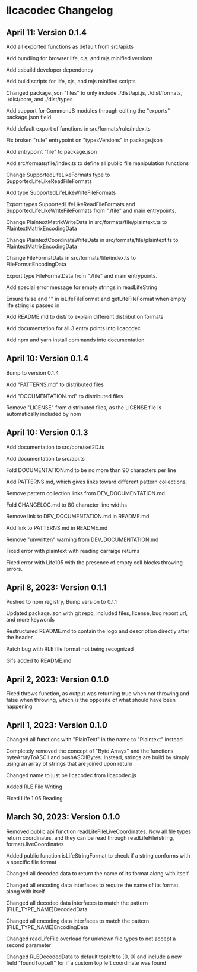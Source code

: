 
# llcacodec Changelog

## April 11: Version 0.1.4

Add all exported functions as default from src/api.ts

Add bundling for browser iife, cjs, and mjs minified versions

Add esbuild developer dependency

Add build scripts for iife, cjs, and mjs minified scripts

Changed package.json "files" to only include ./dist/api.js, ./dist/formats,
./dist/core, and ./dist/types

Add support for CommonJS modules through editing the "exports" package.json field

Add default export of functions in src/formats/rule/index.ts

Fix broken "rule" entrypoint on "typesVersions" in package.json

Add entrypoint "file" to package.json

Add src/formats/file/index.ts to define all public file manipulation functions

Change SupportedLifeLikeFormats type to SupportedLifeLikeReadFileFormats

Add type SupportedLifeLikeWriteFileFormats

Export types SupportedLifeLikeReadFileFormats and SupportedLifeLikeWriteFileFormats
from "./file" and main entrypoints.

Change PlaintextMatrixWriteData in src/formats/file/plaintext.ts to PlaintextMatrixEncodingData

Change PlaintextCoordinateWriteData in src/formats/file/plaintext.ts to PlaintextMatrixEncodingData

Change FileFormatData in src/formats/file/index.ts to FileFormatEncodingData

Export type FileFormatData from "./file" and main entrypoints.

Add special error message for empty strings in readLifeString

Ensure false and "" in isLifeFileFormat and getLifeFileFormat when empty life string is passed in

Add README.md to dist/ to explain different distribution formats

Add documentation for all 3 entry points into llcacodec

Add npm and yarn install commands into documentation

## April 10: Version 0.1.4

Bump to version 0.1.4

Add "PATTERNS.md" to distributed files

Add "DOCUMENTATION.md" to distributed files

Remove "LICENSE" from distributed files, as the LICENSE file is
automatically included by npm

## April 10: Version 0.1.3

Add documentation to src/core/set2D.ts

Add documentation to src/api.ts

Fold DOCUMENTATION.md to be no more than 90 characters per line

Add PATTERNS.md, which gives links toward different pattern collections.  

Remove pattern collection links from DEV_DOCUMENTATION.md.

Fold CHANGELOG.md to 80 character line widths

Remove link to DEV_DOCUMENTATION.md in README.md

Add link to PATTERNS.md in README.md

Remove "unwritten" warning from DEV_DOCUMENTATION.md

Fixed error with plaintext with reading carraige returns

Fixed error with Life105 with the presence of empty cell blocks throwing errors.

## April 8, 2023: Version 0.1.1

Pushed to npm registry, Bump version to 0.1.1

Updated package.json with git repo, included files, license, bug report url,
and more keywords

Restructured README.md to contain the logo and description directly after the
header

Patch bug with RLE file format not being recognized

Gifs added to README.md

## April 2, 2023: Version 0.1.0

Fixed throws function, as output was returning true when not throwing and false
when throwing, which is
the opposite of what should have been happening

## April 1, 2023: Version 0.1.0

Changed all functions with "PlainText" in the name to "Plaintext" instead

Completely removed the concept of "Byte Arrays" and the functions
byteArrayToASCII and pushASCIIBytes. Instead, strings are build by simply using
an array of strings that are joined upon return

Changed name to just be llcacodec from llcacodec.js

Added RLE File Writing

Fixed Life 1.05 Reading

## March 30, 2023: Version 0.1.0

Removed public api function readLifeFileLiveCoordinates. Now all file types
return coordinates, and they can be read through readLifeFile(string,
format).liveCoordinates

Added public function isLifeStringFormat to check if a string conforms with a
specific file format

Changed all decoded data to return the name of its format along with itself

Changed all encoding data interfaces to require the name of its format along
with itself

Changed all decoded data interfaces to match the pattern
(FILE_TYPE_NAME)DecodedData

Changed all encoding data interfaces to match the pattern
(FILE_TYPE_NAME)EncodingData

Changed readLifeFile overload for unknown file types to not accept a second
parameter

Changed RLEDecodedData to default topleft to [0, 0] and include a new field
"foundTopLeft" for if a custom top left coordinate was found
